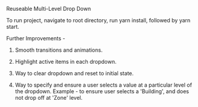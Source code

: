 Reuseable Multi-Level Drop Down

To run project, navigate to root directory, run yarn install, followed by yarn start.

Further Improvements -

1. Smooth transitions and animations.

2. Highlight active items in each dropdown.

3. Way to clear dropdown and reset to initial state.

4. Way to specify and ensure a user selects a value at a particular level of the dropdown. Example - to ensure user selects a 'Building', and does not drop off at 'Zone' level.